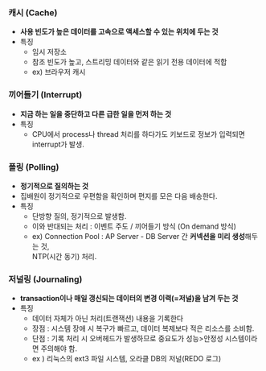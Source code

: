### 캐시 (Cache)

-   **사용 빈도가 높은 데이터를 고속으로 액세스할 수 있는 위치에 두는 것**
-   특징
    -   임시 저장소
    -   참조 빈도가 높고, 스트리밍 데이터와 같은 읽기 전용 데이터에 적합
    -   ex) 브라우저 캐시

### 끼어들기 (Interrupt)

-   **지금 하는 일을 중단하고 다른 급한 일을 먼저 하는 것**
-   특징
    -   CPU에서 process나 thread 처리를 하다가도 키보드로 정보가 입력되면 interrupt가 발생.

### 폴링 (Polling)

-   **정기적으로 질의하는 것**
-   집배원이 정기적으로 우편함을 확인하며 편지를 모은 다음 배송한다.
-   특징
    -   단방향 질의, 정기적으로 발생함.
    -   이와 반대되는 처리 : 이벤트 주도 / 끼어들기 방식 (On demand 방식)
    -   ex) Connection Pool : AP Server - DB Server 간 **커넥션을 미리 생성**해두는 것, <br/> NTP(시간 동기) 처리.

### 저널링 (Journaling)

-   **transaction이나 매일 갱신되는 데이터의 변경 이력(=저널)을 남겨 두는 것**
-   특징
    -   데이터 자체가 아닌 처리(트랜잭션) 내용을 기록한다
    -   장점 : 시스템 장애 시 복구가 빠르고, 데이터 복제보다 적은 리소스를 소비함.
    -   단점 : 기록 처리 시 오버헤드가 발생하므로 중요도가 성능>안정성 시스템이라면 주의해야 함.
    -   ex ) 리눅스의 ext3 파일 시스템, 오라클 DB의 저널(REDO 로그)
